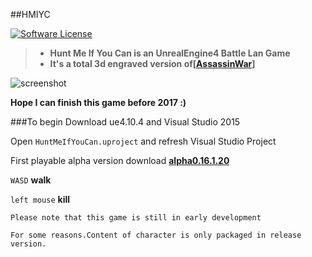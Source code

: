 ##HMIYC

[![Software License](https://img.shields.io/badge/license-GPLv2-brightgreen.svg)](LICENSE)

>* **Hunt Me If You Can is an UnrealEngine4 Battle Lan Game**
>* **It's a total 3d engraved version of[[AssassinWar](https://github.com/TyrealGray/AssassinWar)]**

![screenshot](http://tyrealgray.github.io/HMIYC/images/HMIYC.jpg)

**Hope I can finish this game before 2017 :)**

###To begin
Download ue4.10.4 and Visual Studio 2015

Open `HuntMeIfYouCan.uproject` and refresh Visual Studio Project

First playable alpha version download **[alpha0.16.1.20](http://pan.baidu.com/s/1dEwbyyl)**

`WASD` **walk**

`left mouse` **kill**

`Please note that this game is still in early development`

`For some reasons.Content of character is only packaged in release version.`
